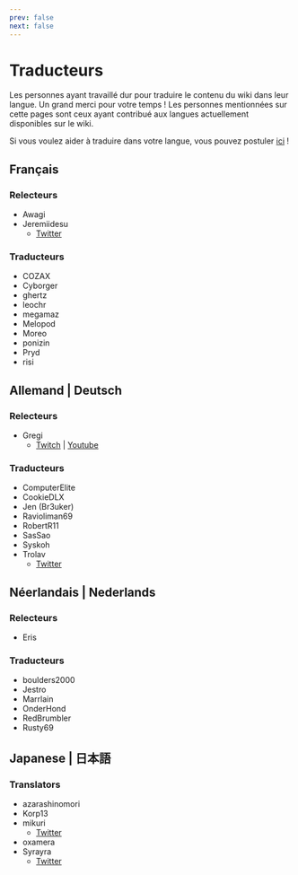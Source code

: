 ```yaml
---
prev: false
next: false
---
```


# Traducteurs

Les personnes ayant travaillé dur pour traduire le contenu du wiki dans leur langue. Un grand merci pour votre temps ! Les personnes mentionnées sur cette pages sont ceux ayant contribué aux langues actuellement disponibles sur le wiki.

Si vous voulez aider à traduire dans votre langue, vous pouvez postuler [ici](https://forms.gle/e3BqA3poMjESARe76) !

## Français

### Relecteurs

- Awagi
- Jeremiidesu
  - [Twitter](https://twitter.com/Jeremiidesu)

### Traducteurs

- COZAX
- Cyborger
- ghertz
- leochr
- megamaz
- Melopod
- Moreo
- ponizin
- Pryd
- risi

## Allemand | Deutsch

### Relecteurs

- Gregi
  - [Twitch](https://www.twitch.tv/grregi) | [Youtube](https://www.youtube.com/user/gregiplays)

### Traducteurs

- ComputerElite
- CookieDLX
- Jen (Br3uker)
- Ravioliman69
- RobertR11
- SasSao
- Syskoh
- Trolav
  - [Twitter](https://twitter.com/Trolav1)

## Néerlandais | Nederlands

### Relecteurs

- Eris

### Traducteurs

- boulders2000
- Jestro
- Marrlain
- OnderHond
- RedBrumbler
- Rusty69

## Japanese | 日本語

### Translators

- azarashinomori
- Korp13
- mikuri
  - [Twitter](https://twitter.com/mikuri_kuri)
- oxamera
- Syrayra
  - [Twitter](https://twitter.com/Syrayra)
